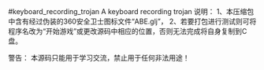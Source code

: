 #keyboard_recording_trojan
A keyboard recording trojan
说明：
1、本压缩包中含有经过伪装的360安全卫士图标文件“ABE.glj”，
2、若要打包进行测试则可将程序名改为“开始游戏”或更改源码中相应的位置，否则无法完成将自身复制到C盘。

警告：
本源码只能用于学习交流，禁止用于任何非法用途！
